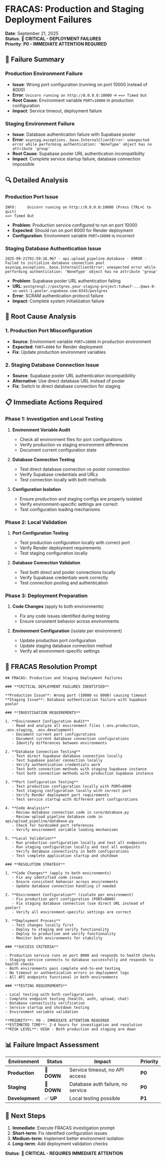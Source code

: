 # FRACAS: Production and Staging Deployment Failures

**Date**: September 21, 2025  
**Status**: 🔴 **CRITICAL - DEPLOYMENT FAILURES**  
**Priority**: **P0 - IMMEDIATE ATTENTION REQUIRED**  

## 🚨 **Failure Summary**

### **Production Environment Failure**
- **Issue**: Wrong port configuration (running on port 10000 instead of 8000)
- **Error**: `Uvicorn running on http://0.0.0.0:10000` → `==> Timed Out`
- **Root Cause**: Environment variable `PORT=10000` in production configuration
- **Impact**: Service timeout, deployment failure

### **Staging Environment Failure**
- **Issue**: Database authentication failure with Supabase pooler
- **Error**: `asyncpg.exceptions._base.InternalClientError: unexpected error while performing authentication: 'NoneType' object has no attribute 'group'`
- **Root Cause**: Supabase pooler URL authentication incompatibility
- **Impact**: Complete service startup failure, database connection impossible

## 🔍 **Detailed Analysis**

### **Production Port Issue**
```
INFO:     Uvicorn running on http://0.0.0.0:10000 (Press CTRL+C to quit)
==> Timed Out
```
- **Problem**: Production service configured to run on port 10000
- **Expected**: Should run on port 8000 for Render deployment
- **Configuration**: Environment variable `PORT=10000` is incorrect

### **Staging Database Authentication Issue**
```
2025-09-21T01:59:16,967 - api.upload_pipeline.database - ERROR - Failed to initialize database connection pool
asyncpg.exceptions._base.InternalClientError: unexpected error while performing authentication: 'NoneType' object has no attribute 'group'
```
- **Problem**: Supabase pooler URL authentication failing
- **URL**: `postgresql://postgres.your-staging-project:tukwof-...@aws-0-us-west-1.pooler.supabase.com:6543/postgres`
- **Error**: SCRAM authentication protocol failure
- **Impact**: Complete system initialization failure

## 🎯 **Root Cause Analysis**

### **1. Production Port Misconfiguration**
- **Source**: Environment variable `PORT=10000` in production environment
- **Expected**: `PORT=8000` for Render deployment
- **Fix**: Update production environment variables

### **2. Staging Database Connection Issue**
- **Source**: Supabase pooler URL authentication incompatibility
- **Alternative**: Use direct database URL instead of pooler
- **Fix**: Switch to direct database connection for staging

## 📋 **Immediate Actions Required**

### **Phase 1: Investigation and Local Testing**
1. **Environment Variable Audit**
   - Check all environment files for port configurations
   - Verify production vs staging environment differences
   - Document current configuration state

2. **Database Connection Testing**
   - Test direct database connection vs pooler connection
   - Verify Supabase credentials and URLs
   - Test connection locally with both methods

3. **Configuration Isolation**
   - Ensure production and staging configs are properly isolated
   - Verify environment-specific settings are correct
   - Test configuration loading mechanisms

### **Phase 2: Local Validation**
1. **Port Configuration Testing**
   - Test production configuration locally with correct port
   - Verify Render deployment requirements
   - Test staging configuration locally

2. **Database Connection Validation**
   - Test both direct and pooler connections locally
   - Verify Supabase credentials work correctly
   - Test connection pooling and authentication

### **Phase 3: Deployment Preparation**
1. **Code Changes** (apply to both environments)
   - Fix any code issues identified during testing
   - Ensure consistent behavior across environments

2. **Environment Configuration** (isolate per environment)
   - Update production port configuration
   - Update staging database connection method
   - Verify all environment-specific settings

## 🚀 **FRACAS Resolution Prompt**

```
## FRACAS: Production and Staging Deployment Failures

### **CRITICAL DEPLOYMENT FAILURES IDENTIFIED**

**Production Issue**: Wrong port (10000 vs 8000) causing timeout
**Staging Issue**: Database authentication failure with Supabase pooler

### **INVESTIGATION REQUIREMENTS**

1. **Environment Configuration Audit**
   - Read and analyze all environment files (.env.production, .env.staging, .env.development)
   - Document current port configurations
   - Document current database connection configurations
   - Identify differences between environments

2. **Database Connection Testing**
   - Test direct Supabase database connection locally
   - Test Supabase pooler connection locally
   - Verify authentication credentials work
   - Test both connection methods with staging Supabase instance
   - Test both connection methods with production Supabase instance

3. **Port Configuration Testing**
   - Test production configuration locally with PORT=8000
   - Test staging configuration locally with correct port
   - Verify Render deployment port requirements
   - Test service startup with different port configurations

4. **Code Analysis**
   - Review database connection code in core/database.py
   - Review upload pipeline database code in api/upload_pipeline/database.py
   - Check for hardcoded port references
   - Verify environment variable loading mechanisms

5. **Local Validation**
   - Run production configuration locally and test all endpoints
   - Run staging configuration locally and test all endpoints
   - Verify database connectivity in both configurations
   - Test complete application startup and shutdown

### **RESOLUTION STRATEGY**

1. **Code Changes** (apply to both environments)
   - Fix any identified code issues
   - Ensure consistent behavior across environments
   - Update database connection handling if needed

2. **Environment Configuration** (isolate per environment)
   - Fix production port configuration (PORT=8000)
   - Fix staging database connection (use direct URL instead of pooler)
   - Verify all environment-specific settings are correct

3. **Deployment Process**
   - Test changes locally first
   - Deploy to staging and verify functionality
   - Deploy to production and verify functionality
   - Monitor both environments for stability

### **SUCCESS CRITERIA**

- Production service runs on port 8000 and responds to health checks
- Staging service connects to database successfully and responds to health checks
- Both environments pass complete end-to-end testing
- No timeout or authentication errors in deployment logs
- All API endpoints functional in both environments

### **TESTING REQUIREMENTS**

- Local testing with both configurations
- Complete endpoint testing (health, auth, upload, chat)
- Database connectivity verification
- Service startup and shutdown testing
- Environment variable validation

**PRIORITY**: P0 - IMMEDIATE ATTENTION REQUIRED
**ESTIMATED TIME**: 2-4 hours for investigation and resolution
**RISK LEVEL**: HIGH - Both production and staging are down
```

## 📊 **Failure Impact Assessment**

| Environment | Status | Impact | Priority |
|-------------|--------|--------|----------|
| **Production** | 🔴 **DOWN** | Service timeout, no API access | **P0** |
| **Staging** | 🔴 **DOWN** | Database auth failure, no service | **P0** |
| **Development** | ✅ **UP** | Local testing possible | **P1** |

## 🎯 **Next Steps**

1. **Immediate**: Execute FRACAS investigation prompt
2. **Short-term**: Fix identified configuration issues
3. **Medium-term**: Implement better environment isolation
4. **Long-term**: Add deployment validation checks

**Status**: 🔴 **CRITICAL - REQUIRES IMMEDIATE ATTENTION**
